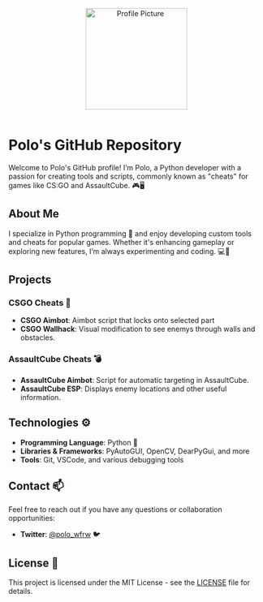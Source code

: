 <p align="center">
  <img src="https://i.ibb.co/pZzyhgP/161799352-1-modified.png" alt="Profile Picture" width="200" height="200">
</p>
<p align="center">
  <img src="https://komarev.com/ghpvc/?username=wfrw&style=flat-square&color=blue" alt=""/>
</p>



# Polo's GitHub Repository

Welcome to Polo's GitHub profile! I’m Polo, a Python developer with a passion for creating tools and scripts, commonly known as "cheats" for games like CS:GO and AssaultCube. 🎮🖥️

## About Me

I specialize in Python programming 🐍 and enjoy developing custom tools and cheats for popular games. Whether it's enhancing gameplay or exploring new features, I’m always experimenting and coding. 💻🔧

## Projects

### CSGO Cheats 🔫

- **CSGO Aimbot**: Aimbot script that locks onto selected part
- **CSGO Wallhack**: Visual modification to see enemys through walls and obstacles.

### AssaultCube Cheats 💣

- **AssaultCube Aimbot**: Script for automatic targeting in AssaultCube.
- **AssaultCube ESP**: Displays enemy locations and other useful information.

## Technologies ⚙️

- **Programming Language**: Python 🐍
- **Libraries & Frameworks**: PyAutoGUI, OpenCV, DearPyGui, and more
- **Tools**: Git, VSCode, and various debugging tools

## Contact 📫

Feel free to reach out if you have any questions or collaboration opportunities:

- **Twitter**: [@polo_wfrw](https://twitter.com/polo_wfrw) 🐦


## License 📜

This project is licensed under the MIT License - see the [LICENSE](LICENSE) file for details.
